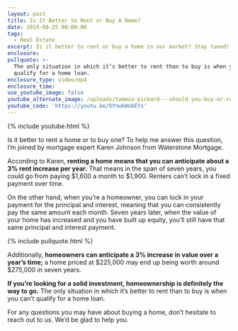 ```yaml
---
layout: post
title: Is It Better to Rent or Buy A Home?
date: 2019-08-25 00:00:00
tags:
  - Real Estate
excerpt: Is it better to rent or buy a home in our market? Stay tuned!
enclosure:
pullquote: >-
  The only situation in which it’s better to rent than to buy is when you can’t
  qualify for a home loan.
enclosure_type: video/mp4
enclosure_time:
use_youtube_image: false
youtube_alternate_image: /uploads/tammie-pickard---should-you-buy-or-rent-a-home-youtube.jpg
youtube_code: 'https://youtu.be/OYnwkWobEYs'
---
```


{% include youtube.html %}

Is it better to rent a home or to buy one? To help me answer this question, I’m joined by mortgage expert Karen Johnson from Waterstone Mortgage.

According to Karen, **renting a home means that you can anticipate about a 3% rent increase per year.** That means in the span of seven years, you could go from paying $1,600 a month to $1,900. Renters can’t lock in a fixed payment over time.

On the other hand, when you’re a homeowner, you can lock in your payment for the principal and interest, meaning that you can consistently pay the same amount each month. Seven years later, when the value of your home has increased and you have built up equity, you’ll still have that same principal and interest payment.

{% include pullquote.html %}

Additionally, **homeowners can anticipate a 3% increase in value over a year’s time;** a home priced at $225,000 may end up being worth around $275,000 in seven years.&nbsp;

**If you’re looking for a solid investment, homeownership is definitely the way to go.** The only situation in which it’s better to rent than to buy is when you can’t qualify for a home loan.

For any questions you may have about buying a home, don’t hesitate to reach out to us. We’d be glad to help you.<br>&nbsp;